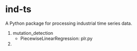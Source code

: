 # ind-ts

A Python package for processing industrial time series data.

1. mutation_detection
   * PiecewiseLinearRegression: plr.py
2.
